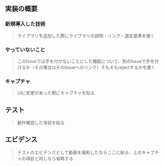## 実装の概要

### 新規導入した技術

> ライブラリを追加した際にライブラリの説明・リンク・選定基準を書く

### やっていないこと

> このIssueでは手を付けないことにした機能について、別のIssueで手を付けるか（その場合はそのIssueへのリンク）そもそもrejectするかを書く

### キャプチャ

> UIに変更があった際にキャプチャを貼る

## テスト

> 動作確認した項目を貼る

## エビデンス

> テストのエビデンスとして動画を撮影したならここに貼る、上のキャプチャの項目と同じなら省略する

